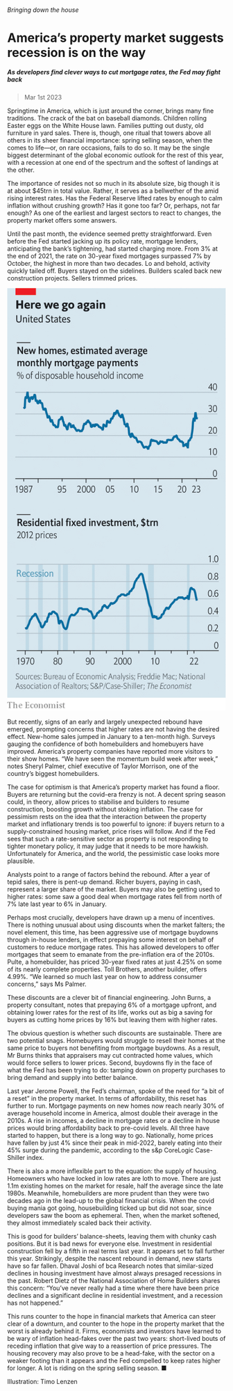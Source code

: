 ###### Bringing down the house

# America’s property market suggests recession is on the way 

##### As developers find clever ways to cut mortgage rates, the Fed may fight back 

> Mar 1st 2023 



Springtime in America, which is just around the corner, brings many fine traditions. The crack of the bat on baseball diamonds. Children rolling Easter eggs on the White House lawn. Families putting out dusty, old furniture in yard sales. There is, though, one ritual that towers above all others in its sheer financial importance: spring selling season, when the  comes to life—or, on rare occasions, fails to do so. It may be the single biggest determinant of the global economic outlook for the rest of this year, with a recession at one end of the spectrum and the softest of landings at the other.

The importance of  resides not so much in its absolute size, big though it is at about $45trn in total value. Rather, it serves as a bellwether of the  amid rising interest rates. Has the Federal Reserve lifted rates by enough to calm inflation without crushing growth? Has it gone too far? Or, perhaps, not far enough? As one of the earliest and largest sectors to react to changes, the property market offers some answers.

Until the past month, the evidence seemed pretty straightforward. Even before the Fed started jacking up its policy rate, mortgage lenders, anticipating the bank’s tightening, had started charging more. From 3% at the end of 2021, the rate on 30-year fixed mortgages surpassed 7% by October, the highest in more than two decades. Lo and behold, activity quickly tailed off. Buyers stayed on the sidelines. Builders scaled back new construction projects. Sellers trimmed prices.

![image](images/20230304_FNC194.png) 


But recently, signs of an early and largely unexpected rebound have emerged, prompting concerns that higher rates are not having the desired effect. New-home sales jumped in January to a ten-month high. Surveys gauging the confidence of both homebuilders and homebuyers have improved. America’s property companies have reported more visitors to their show homes. “We have seen the momentum build week after week,” notes Sheryl Palmer, chief executive of Taylor Morrison, one of the country’s biggest homebuilders.

The case for optimism is that America’s property market has found a floor. Buyers are returning but the covid-era frenzy is not. A decent spring season could, in theory, allow prices to stabilise and builders to resume construction, boosting growth without stoking inflation. The case for pessimism rests on the idea that the interaction between the property market and inflationary trends is too powerful to ignore: if buyers return to a supply-constrained housing market, price rises will follow. And if the Fed sees that such a rate-sensitive sector as property is not responding to tighter monetary policy, it may judge that it needs to be more hawkish. Unfortunately for America, and the world, the pessimistic case looks more plausible.

Analysts point to a range of factors behind the rebound. After a year of tepid sales, there is pent-up demand. Richer buyers, paying in cash, represent a larger share of the market. Buyers may also be getting used to higher rates: some saw a good deal when mortgage rates fell from north of 7% late last year to 6% in January. 

Perhaps most crucially, developers have drawn up a menu of incentives. There is nothing unusual about using discounts when the market falters; the novel element, this time, has been aggressive use of mortgage buydowns through in-house lenders, in effect prepaying some interest on behalf of customers to reduce mortgage rates. This has allowed developers to offer mortgages that seem to emanate from the pre-inflation era of the 2010s. Pulte, a homebuilder, has priced 30-year fixed rates at just 4.25% on some of its nearly complete properties. Toll Brothers, another builder, offers 4.99%. “We learned so much last year on how to address consumer concerns,” says Ms Palmer. 

These discounts are a clever bit of financial engineering. John Burns, a property consultant, notes that prepaying 6% of a mortgage upfront, and obtaining lower rates for the rest of its life, works out as big a saving for buyers as cutting home prices by 16% but leaving them with higher rates.

The obvious question is whether such discounts are sustainable. There are two potential snags. Homebuyers would struggle to resell their homes at the same price to buyers not benefiting from mortgage buydowns. As a result, Mr Burns thinks that appraisers may cut contracted home values, which would force sellers to lower prices. Second, buydowns fly in the face of what the Fed has been trying to do: tamping down on property purchases to bring demand and supply into better balance.

Last year Jerome Powell, the Fed’s chairman, spoke of the need for “a bit of a reset” in the property market. In terms of affordability, this reset has further to run. Mortgage payments on new homes now reach nearly 30% of average household income in America, almost double their average in the 2010s. A rise in incomes, a decline in mortgage rates or a decline in house prices would bring affordability back to pre-covid levels. All three have started to happen, but there is a long way to go. Nationally, home prices have fallen by just 4% since their peak in mid-2022, barely eating into their 45% surge during the pandemic, according to the s&p CoreLogic Case-Shiller index.

There is also a more inflexible part to the equation: the supply of housing. Homeowners who have locked in low rates are loth to move. There are just 1.1m existing homes on the market for resale, half the average since the late 1980s. Meanwhile, homebuilders are more prudent than they were two decades ago in the lead-up to the global financial crisis. When the covid buying mania got going, housebuilding ticked up but did not soar, since developers saw the boom as ephemeral. Then, when the market softened, they almost immediately scaled back their activity.

This is good for builders’ balance-sheets, leaving them with chunky cash positions. But it is bad news for everyone else. Investment in residential construction fell by a fifth in real terms last year. It appears set to fall further this year. Strikingly, despite the nascent rebound in demand, new starts have so far fallen. Dhaval Joshi of bca Research notes that similar-sized declines in housing investment have almost always presaged recessions in the past. Robert Dietz of the National Association of Home Builders shares this concern: “You’ve never really had a time where there have been price declines and a significant decline in residential investment, and a recession has not happened.”

This runs counter to the hope in financial markets that America can steer clear of a downturn, and counter to the hope in the property market that the worst is already behind it. Firms, economists and investors have learned to be wary of inflation head-fakes over the past two years: short-lived bouts of receding inflation that give way to a reassertion of price pressures. The housing recovery may also prove to be a head-fake, with the sector on a weaker footing than it appears and the Fed compelled to keep rates higher for longer. A lot is riding on the spring selling season. ■

Illustration: Timo Lenzen


